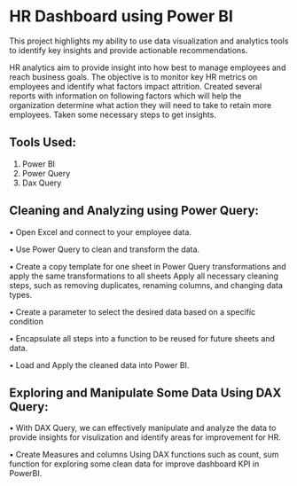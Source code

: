 # HR Dashboard using Power BI

This project highlights my ability to use data visualization and analytics tools to identify key insights and provide actionable recommendations.

HR analytics aim to provide insight into how best to manage employees and reach business goals. The objective is to monitor key HR metrics on employees and identify what factors impact attrition. Created several reports with information on following factors which will help the organization determine what action they will need to take to retain more employees. Taken some necessary steps to get insights.



## Tools Used:

1) Power BI
2) Power Query
3) Dax Query



## Cleaning and Analyzing using Power Query:

• Open Excel and connect to your employee data.

• Use Power Query to clean and transform the data.

• Create a copy template for one sheet in Power Query transformations and apply the same transformations to all sheets
Apply all necessary cleaning steps, such as removing duplicates, renaming columns, and changing data types.

• Create a parameter to select the desired data based on a specific condition

• Encapsulate all steps into a function to be reused for future sheets and data.

• Load and Apply the cleaned data into Power BI.




## Exploring and Manipulate Some Data Using DAX Query:

• With DAX Query, we can effectively manipulate and analyze the data to provide insights for visulization and identify areas for improvement for HR.

• Create Measures and columns Using DAX functions such as count, sum function for exploring some clean data for improve dashboard KPI in PowerBI.
